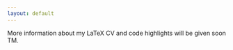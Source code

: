 ```yaml
---
layout: default
---
```


More information about my LaTeX CV and code highlights will be given soon TM.